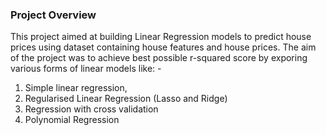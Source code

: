 ### Project Overview

 This project aimed at building Linear Regression models to predict house prices using dataset containing house features and house prices.
The aim of the project was to achieve best possible r-squared score by exporing various forms of linear models like: -
1. Simple linear regression,
2. Regularised Linear Regression (Lasso and Ridge)
3. Regression with cross validation
4. Polynomial Regression


